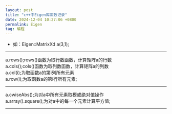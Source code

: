 ```yaml
---
layout: post
title: "c++中Eigen库函数记录"
date: 2024-12-04 10:27:06 +0800
permalink: Eigen
tag: 编程
---
```

* 如：Eigen::MatrixXd a(3,1);

___  
a.rows();rows()函数为取行数函数，计算矩阵a的行数  
a.cols();cols()函数为取列数函数，计算矩阵a的列数  
a.col(i);为取函数a的第i列所有元素  
a.row(i);为取函数a的第i行所有元素;

___  
a.cwiseAbs();为对a中所有元素取模或绝对值操作  
a.array().square();为对a中的每一个元素计算平方值;  

___  
